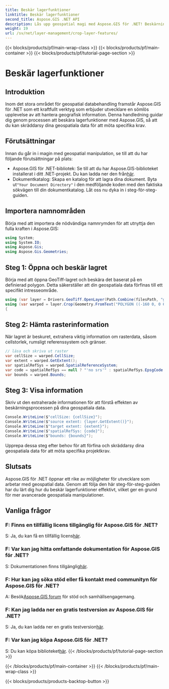 ```yaml
---
title: Beskär lagerfunktioner
linktitle: Beskär lagerfunktioner
second_title: Aspose.GIS .NET API
description: Lås upp geospatial magi med Aspose.GIS för .NET! Beskärningsskiktet fungerar utan ansträngning. Ladda ner din kostnadsfria testversion nu. #Aspose #GIS #geospatial
weight: 19
url: /sv/net/layer-management/crop-layer-features/
---
```


{{< blocks/products/pf/main-wrap-class >}}
{{< blocks/products/pf/main-container >}}
{{< blocks/products/pf/tutorial-page-section >}}

# Beskär lagerfunktioner

## Introduktion
Inom det stora området för geospatial databehandling framstår Aspose.GIS för .NET som ett kraftfullt verktyg som erbjuder utvecklare en sömlös upplevelse av att hantera geografisk information. Denna handledning guidar dig genom processen att beskära lagerfunktioner med Aspose.GIS, så att du kan skräddarsy dina geospatiala data för att möta specifika krav.
## Förutsättningar
Innan du går in i magin med geospatial manipulation, se till att du har följande förutsättningar på plats:
-  Aspose.GIS för .NET-bibliotek: Se till att du har Aspose.GIS-biblioteket installerat i ditt .NET-projekt. Du kan ladda ner den från[här](https://releases.aspose.com/gis/net/).
-  Dokumentkatalog: Skapa en katalog för att lagra dina dokument. Byta ut`"Your Document Directory"` i den medföljande koden med den faktiska sökvägen till din dokumentkatalog.
Låt oss nu dyka in i steg-för-steg-guiden.
## Importera namnområden
Börja med att importera de nödvändiga namnrymden för att utnyttja den fulla kraften i Aspose.GIS:
```csharp
using System;
using System.IO;
using Aspose.Gis;
using Aspose.Gis.Geometries;
```
## Steg 1: Öppna och beskär lagret
Börja med att öppna GeoTiff-lagret och beskära det baserat på en definierad polygon. Detta säkerställer att din geospatiala data förfinas till ett specifikt intresseområde.
```csharp
using (var layer = Drivers.GeoTiff.OpenLayer(Path.Combine(filesPath, "geodetic_world.tif")))
using (var warped = layer.Crop(Geometry.FromText("POLYGON ((-160 0, 0 60, 160 0, 0 -160, -160 0))")))
{
```
## Steg 2: Hämta rasterinformation
När lagret är beskuret, extrahera viktig information om rasterdata, såsom cellstorlek, rumsligt referenssystem och gränser.
```csharp
// läsa och skriva ut raster
var cellSize = warped.CellSize;
var extent = warped.GetExtent();
var spatialRefSys = warped.SpatialReferenceSystem;
var code = spatialRefSys == null ? "'no srs'" : spatialRefSys.EpsgCode.ToString();
var bounds = warped.Bounds;
```
## Steg 3: Visa information
Skriv ut den extraherade informationen för att förstå effekten av beskärningsprocessen på dina geospatiala data.
```csharp
Console.WriteLine($"cellSize: {cellSize}");
Console.WriteLine($"source extent: {layer.GetExtent()}");
Console.WriteLine($"target extent: {extent}");
Console.WriteLine($"spatialRefSys: {code}");
Console.WriteLine($"bounds: {bounds}");
```
Upprepa dessa steg efter behov för att förfina och skräddarsy dina geospatiala data för att möta specifika projektkrav.
## Slutsats
Aspose.GIS för .NET öppnar ett rike av möjligheter för utvecklare som arbetar med geospatial data. Genom att följa den här steg-för-steg-guiden har du lärt dig hur du beskär lagerfunktioner effektivt, vilket ger en grund för mer avancerade geospatiala manipulationer.
## Vanliga frågor
### F: Finns en tillfällig licens tillgänglig för Aspose.GIS för .NET?
 S: Ja, du kan få en tillfällig licens[här](https://purchase.aspose.com/temporary-license/).
### F: Var kan jag hitta omfattande dokumentation för Aspose.GIS för .NET?
 S: Dokumentationen finns tillgänglig[här](https://reference.aspose.com/gis/net/).
### F: Hur kan jag söka stöd eller få kontakt med communityn för Aspose.GIS för .NET?
 A: Besök[Aspose.GIS forum](https://forum.aspose.com/c/gis/33) för stöd och samhällsengagemang.
### F: Kan jag ladda ner en gratis testversion av Aspose.GIS för .NET?
 S: Ja, du kan ladda ner en gratis testversion[här](https://releases.aspose.com/).
### F: Var kan jag köpa Aspose.GIS för .NET?
 S: Du kan köpa biblioteket[här](https://purchase.aspose.com/buy).
{{< /blocks/products/pf/tutorial-page-section >}}

{{< /blocks/products/pf/main-container >}}
{{< /blocks/products/pf/main-wrap-class >}}

{{< blocks/products/products-backtop-button >}}
